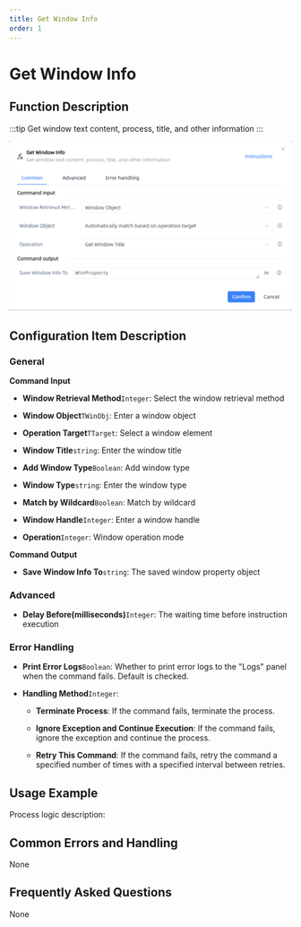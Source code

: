 ```yaml
---
title: Get Window Info
order: 1
---
```


# Get Window Info

## Function Description

:::tip 
Get window text content, process, title, and other information
:::

![Get Window Info](../../../assets/Get%20Window%20Info_command.png)

## Configuration Item Description

### General

**Command Input**

- **Window Retrieval Method**`Integer`: Select the window retrieval method

- **Window Object**`TWinObj`: Enter a window object

- **Operation Target**`TTarget`: Select a window element

- **Window Title**`string`: Enter the window title

- **Add Window Type**`Boolean`: Add window type

- **Window Type**`string`: Enter the window type

- **Match by Wildcard**`Boolean`: Match by wildcard

- **Window Handle**`Integer`: Enter a window handle

- **Operation**`Integer`: Window operation mode


**Command Output**

- **Save Window Info To**`string`: The saved window property object

### Advanced

- **Delay Before(milliseconds)**`Integer`: The waiting time before instruction execution

### Error Handling

- **Print Error Logs**`Boolean`: Whether to print error logs to the "Logs" panel when the command fails. Default is checked. 

- **Handling Method**`Integer`:

    - **Terminate Process**: If the command fails, terminate the process.

    - **Ignore Exception and Continue Execution**: If the command fails, ignore the exception and continue the process.

    - **Retry This Command**: If the command fails, retry the command a specified number of times with a specified interval between retries.

## Usage Example

Process logic description:

## Common Errors and Handling

None

## Frequently Asked Questions

None

